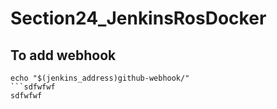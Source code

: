 # Section24_JenkinsRosDocker

## To add webhook

```
echo "$(jenkins_address)github-webhook/"
```sdfwfwf
sdfwfwf
